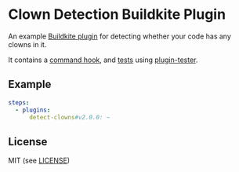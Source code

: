 # Clown Detection Buildkite Plugin

An example [Buildkite plugin](https://buildkite.com/docs/agent/v3/plugins) for detecting whether your code has any clowns in it.

It contains a [command hook](hooks/command), and [tests](tests/command.bats) using [plugin-tester](https://github.com/buildkite-plugins/plugin-tester).

## Example

```yml
steps:
  - plugins:
      detect-clowns#v2.0.0: ~
```

## License

MIT (see [LICENSE](LICENSE))
